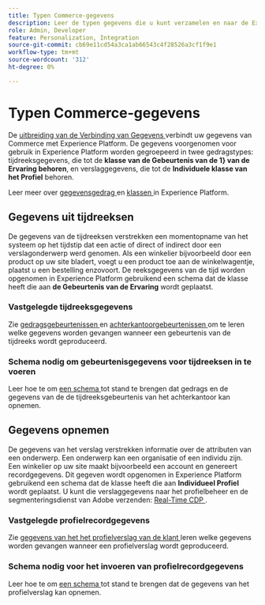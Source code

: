 ```yaml
---
title: Typen Commerce-gegevens
description: Leer de typen gegevens die u kunt verzamelen en naar de Experience Platform kunt verzenden.
role: Admin, Developer
feature: Personalization, Integration
source-git-commit: cb69e11cd54a3ca1ab66543c4f28526a3cf1f9e1
workflow-type: tm+mt
source-wordcount: '312'
ht-degree: 0%

---
```


# Typen Commerce-gegevens

De [ uitbreiding van de Verbinding van Gegevens ](overview.md) verbindt uw gegevens van Commerce met Experience Platform. De gegevens voorgenomen voor gebruik in Experience Platform worden gegroepeerd in twee gedragstypes: tijdreeksgegevens, die tot de **klasse van de Gebeurtenis van de 1&rbrace; van de Ervaring behoren**, en verslaggegevens, die tot de **Individuele klasse van het Profiel** behoren.

Leer meer over [ gegevensgedrag ](https://experienceleague.adobe.com/docs/experience-platform/xdm/schema/composition.html#data-behaviors) en [ klassen ](https://experienceleague.adobe.com/docs/experience-platform/xdm/schema/composition.html#class) in Experience Platform.

## Gegevens uit tijdreeksen

De gegevens van de tijdreeksen verstrekken een momentopname van het systeem op het tijdstip dat een actie of direct of indirect door een verslagonderwerp werd genomen. Als een winkelier bijvoorbeeld door een product op uw site bladert, voegt u een product toe aan de winkelwagentje, plaatst u een bestelling enzovoort. De reeksgegevens van de tijd worden opgenomen in Experience Platform gebruikend een schema dat de klasse heeft die aan **de Gebeurtenis van de Ervaring** wordt geplaatst.

### Vastgelegde tijdreeksgegevens

Zie [ gedragsgebeurtenissen ](events.md) en [ achterkantoorgebeurtenissen ](events-backoffice.md) om te leren welke gegevens worden gevangen wanneer een gebeurtenis van de tijdreeks wordt geproduceerd.

### Schema nodig om gebeurtenisgegevens voor tijdreeksen in te voeren

Leer hoe te om [ een schema ](update-xdm.md) tot stand te brengen dat gedrags en de gegevens van de de tijdreeksgebeurtenis van het achterkantoor kan opnemen.

## Gegevens opnemen

De gegevens van het verslag verstrekken informatie over de attributen van een onderwerp. Een onderwerp kan een organisatie of een individu zijn. Een winkelier op uw site maakt bijvoorbeeld een account en genereert recordgegevens. Dit gegeven wordt opgenomen in Experience Platform gebruikend een schema dat de klasse heeft die aan **Individueel Profiel** wordt geplaatst. U kunt die verslaggegevens naar het profielbeheer en de segmenteringsdienst van Adobe verzenden: [ Real-Time CDP ](https://experienceleague.adobe.com/docs/experience-platform/rtcdp/intro/rtcdp-intro/overview.html).

### Vastgelegde profielrecordgegevens

Zie [ gegevens van het het profielverslag van de klant ](events-profilerecord.md) leren welke gegevens worden gevangen wanneer een profielverslag wordt geproduceerd.

### Schema nodig voor het invoeren van profielrecordgegevens

Leer hoe te om [ een schema ](profile-data.md) tot stand te brengen dat de gegevens van het profielverslag kan opnemen.
